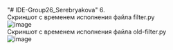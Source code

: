 "# IDE-Group26_Serebryakova" 
6. <br/>
Скриншот с временем исполнения файла filter.py<br/>
![image](https://user-images.githubusercontent.com/53999702/142715119-3beba1f4-f213-4ea9-997c-1787854d7803.png)<br/>
Скриншот с временем исполнения файла old-filter.py<br/>
![image](https://user-images.githubusercontent.com/53999702/142715128-06066be7-f465-4181-9ff0-06d7caed0790.png)

